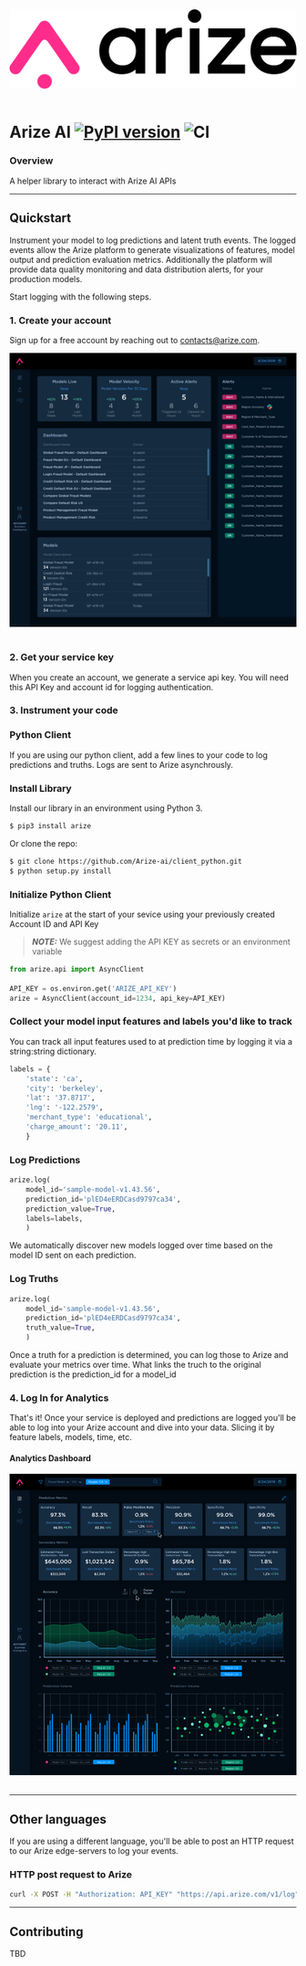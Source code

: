 <div align="center">
  <img src="docs/assets/arize-logo-white.jpg" width="600" /><br><br>
</div>

Arize AI [![PyPI version](https://badge.fury.io/py/arize.svg)](https://badge.fury.io/py/arize) ![CI](https://github.com/Arize-ai/arize/workflows/CI/badge.svg)
================
### Overview

A helper library to interact with Arize AI APIs

---
## Quickstart
Instrument your model to log predictions and latent truth events. The logged events allow the Arize platform to generate visualizations of features, model output and prediction evaluation metrics. Additionally the platform will provide data quality monitoring and data distribution alerts, for your production models.

Start logging with the following steps.

### 1. Create your account
Sign up for a free account by reaching out to <contacts@arize.com>.

<div align="center">
  <img src="docs/assets/arize-home.png" /><br><br>
</div>

### 2. Get your service key
When you create an account, we generate a service api key. You will need this API Key and account id for logging authentication.


### 3. Instrument your code
### Python Client
If you are using our python client, add a few lines to your code to log predictions and truths. Logs are sent to Arize asynchrously. 

### Install Library

Install our library in an environment using Python 3.

```sh
$ pip3 install arize
```

Or clone the repo:
```sh
$ git clone https://github.com/Arize-ai/client_python.git
$ python setup.py install
```

### Initialize Python Client

Initialize `arize` at the start of your sevice using your previously created Account ID and API Key

> **_NOTE:_** We suggest adding the API KEY as secrets or an environment variable

```python
from arize.api import AsyncClient

API_KEY = os.environ.get('ARIZE_API_KEY')
arize = AsyncClient(account_id=1234, api_key=API_KEY)
```

### Collect your model input features and labels you'd like to track

You can track all input features used to at prediction time by logging it via a string:string dictionary.

```python
labels = {
    'state': 'ca',
    'city': 'berkeley',
    'lat': '37.8717',
    'lng': '-122.2579',
    'merchant_type': 'educational',
    'charge_amount': '20.11',
    }
```

### Log Predictions
```python
arize.log(
    model_id='sample-model-v1.43.56',
    prediction_id='plED4eERDCasd9797ca34',
    prediction_value=True,
    labels=labels,
    )
```

We automatically discover new models logged over time based on the model ID sent on each prediction.

### Log Truths
```python
arize.log(
    model_id='sample-model-v1.43.56',
    prediction_id='plED4eERDCasd9797ca34',
    truth_value=True,
    )
```
Once a truth for a prediction is determined, you can log those to Arize and evaluate your metrics over time. What links the truch to the original prediction is the prediction_id for a model_id

### 4. Log In for Analytics
That's it! Once your service is deployed and predictions are logged you'll be able to log into your Arize account and dive into your data. Slicing it by feature labels, models, time, etc.

#### Analytics Dashboard
<div align="center">
  <img src="docs/assets/arize-dark-Mixed-Graph.png" /><br><br>
</div>

---
## Other languages
If you are using a different language, you'll be able to post an HTTP request to our Arize edge-servers to log your events.

### HTTP post request to Arize

```bash 
curl -X POST -H "Authorization: API_KEY" "https://api.arize.com/v1/log" -d'{"account_id": 0, "model_id": "test_model_1", "prediction_id":"test100", "prediction":{"labels":{"state":"CO", "type":"restaurant"}, "prediction_value": {"binary_value": false}}}'
```
---
## Contributing

TBD